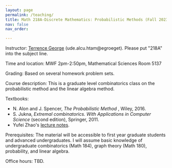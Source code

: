 ```yaml
---
layout: page
permalink: /teaching/
title: Math 218A-Discrete Mathematics: Probabilistic Methods (Fall 2023)
nav: false
nav_order: 

---
```



<p class="noindent"><span class="subsubsectionHead"><a id="x1-2000"></a><span class="cmti-12">Instructor:</span></span> <a href="index.html">Terrence George</a> (<span class="changedirection">udе.аlсu.htаm@egroeget</span>). Please put "218A" into the subject line.
<!--l. 22--></p>
<p class="noindent"><span class="subsubsectionHead"><a id="x1-3000"></a><span class="cmti-12">Time and location:</span></span> MWF 2pm-2:50pm, Mathematical Sciences Room 5137</p>
<p class="noindent"><span class="subsubsectionHead"><a id="x1-4000"></a><span class="cmti-12">Grading:</span></span> Based on several homework problem sets.
<!--l. 24--></p>
<p class="noindent"><span class="subsubsectionHead"><a id="x1-6000"></a><span class="cmti-12">Course description:</span></span> This is a graduate level combinatorics class on the probabilistic method and the linear algebra method.
</p>
<p class="noindent"><span class="subsubsectionHead"><a id="x1-6000"></a><span class="cmti-12">Textbooks:</span></span> 
<ul> 
<li> N. Alon and J. Spencer, <em>The Probabilistic Method </em>, Wiley, 2016. </li>
<li> S. Jukna, <em>Extremal combinatorics. With Applications in Computer Science </em> (second edition), Springer, 2011.</li>
<li> Yufei Zhao's <a href="https://yufeizhao.com/pm/">lecture notes</a>.
</ul>
</p>
<p class="noindent">
<span class="subsubsectionHead"><a id="x1-5000"></a>
<span class="cmti-12">Prerequisites:</span></span> The material will be accessible to first year graduate students and advanced undergraduates. I will assume basic knowledge of undergraduate combinatorics (Math 184), graph theory (Math 180), probability, and linear algebra.
<!--l. 25--></p>
<p class="noindent"><span class="subsubsectionHead"><a id="x1-6000"></a><span class="cmti-12">Office hours:</span></span> TBD.
</p>